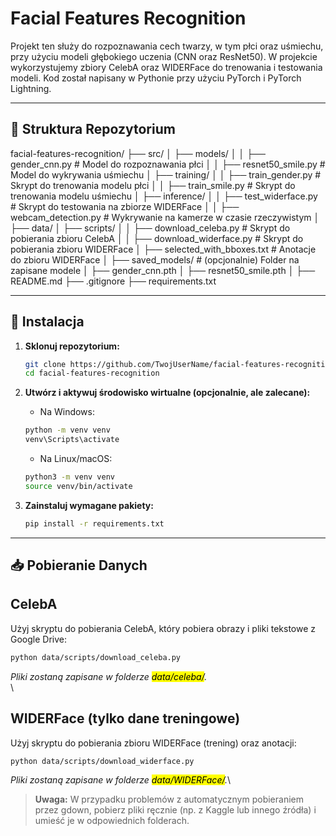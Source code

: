 # Facial Features Recognition

Projekt ten służy do rozpoznawania cech twarzy, w tym płci oraz uśmiechu, przy użyciu modeli głębokiego uczenia (CNN oraz ResNet50). W projekcie wykorzystujemy zbiory CelebA oraz WIDERFace do trenowania i testowania modeli. Kod został napisany w Pythonie przy użyciu PyTorch i PyTorch Lightning.

---

## 📂 Struktura Repozytorium

facial-features-recognition/ 
├── src/
│   ├── models/
│   │   ├── gender_cnn.py         # Model do rozpoznawania płci
│   │   ├── resnet50_smile.py     # Model do wykrywania uśmiechu
│   ├── training/
│   │   ├── train_gender.py       # Skrypt do trenowania modelu płci
│   │   ├── train_smile.py        # Skrypt do trenowania modelu uśmiechu
│   ├── inference/
│   │   ├── test_widerface.py     # Skrypt do testowania na zbiorze WIDERFace
│   │   ├── webcam_detection.py   # Wykrywanie na kamerze w czasie rzeczywistym
│
├── data/
│   ├── scripts/
│   │   ├── download_celeba.py    # Skrypt do pobierania zbioru CelebA
│   │   ├── download_widerface.py # Skrypt do pobierania zbioru WIDERFace
│   ├── selected_with_bboxes.txt  # Anotacje do zbioru WIDERFace
│
├── saved_models/                 # (opcjonalnie) Folder na zapisane modele
│   ├── gender_cnn.pth
│   ├── resnet50_smile.pth
│
├── README.md
├── .gitignore
├── requirements.txt

---

## 🚀 Instalacja

1. **Sklonuj repozytorium:**

   ```bash
   git clone https://github.com/TwojUserName/facial-features-recognition.git
   cd facial-features-recognition

2. **Utwórz i aktywuj środowisko wirtualne (opcjonalnie, ale zalecane):**
   - Na Windows:
   ```bash
   python -m venv venv
   venv\Scripts\activate
   ```
   - Na Linux/macOS:
   ```bash
   python3 -m venv venv
   source venv/bin/activate
   ```

3. **Zainstaluj wymagane pakiety:**
   ```bash
   pip install -r requirements.txt
   ```

---

## 📥 Pobieranie Danych

## CelebA
   Użyj skryptu do pobierania CelebA, który pobiera obrazy i pliki tekstowe z Google Drive:
   ```bash
   python data/scripts/download_celeba.py
   ```
   *Pliki zostaną zapisane w folderze <mark>data/celeba/</mark>.*\
\
## WIDERFace (tylko dane treningowe)
   Użyj skryptu do pobierania zbioru WIDERFace (trening) oraz anotacji:
   ```bash
   python data/scripts/download_widerface.py
   ```
   *Pliki zostaną zapisane w folderze <mark>data/WIDERFace/</mark>.*\
> **Uwaga:** W przypadku problemów z automatycznym pobieraniem przez gdown, pobierz pliki ręcznie (np. z Kaggle lub innego źródła) i umieść je w odpowiednich folderach.


